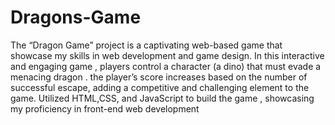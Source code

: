 # Dragons-Game
The “Dragon Game” project is a captivating web-based game that showcase my skills in web development and game
design.
In this interactive and engaging game , players control a character (a dino) that must evade a menacing dragon . the
player’s score increases based on the number of successful escape, adding a competitive and challenging element to the
game.
Utilized HTML,CSS, and JavaScript to build the game , showcasing my proficiency in front-end web development
